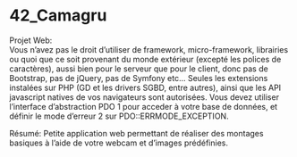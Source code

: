 # 42_Camagru
Projet Web:<br>
Vous n’avez pas le droit d’utiliser de framework, micro-framework, librairies ou quoi
que ce soit provenant du monde extérieur (excepté les polices de caractères), aussi bien
pour le serveur que pour le client, donc pas de Bootstrap, pas de jQuery, pas de Symfony
etc... Seules les extensions instalées sur PHP (GD et les drivers SGBD, entre autres), ainsi
que les API javascript natives de vos navigateurs sont autorisées.
Vous devez utiliser l’interface d’abstraction PDO 1 pour acceder à votre base de données,
et définir le mode d’erreur 2
sur PDO::ERRMODE_EXCEPTION.

Résumé: 
Petite application web permettant de réaliser des montages basiques à l’aide de votre webcam et d’images prédéfinies.
